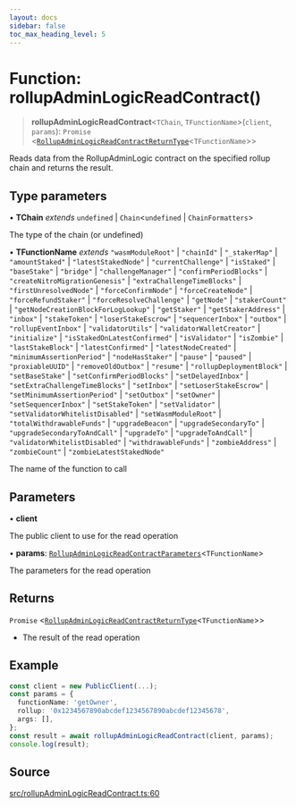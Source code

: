 ```yaml
---
layout: docs
sidebar: false
toc_max_heading_level: 5
---
```


# Function: rollupAdminLogicReadContract()

> **rollupAdminLogicReadContract**\<`TChain`, `TFunctionName`\>(`client`, `params`): `Promise` \<[`RollupAdminLogicReadContractReturnType`](../type-aliases/RollupAdminLogicReadContractReturnType.md)\<`TFunctionName`\>\>

Reads data from the RollupAdminLogic contract on the specified rollup chain
and returns the result.

## Type parameters

• **TChain** *extends* `undefined` \| `Chain`\<`undefined` \| `ChainFormatters`\>

The type of the chain (or undefined)

• **TFunctionName** *extends* `"wasmModuleRoot"` \| `"chainId"` \| `"_stakerMap"` \| `"amountStaked"` \| `"latestStakedNode"` \| `"currentChallenge"` \| `"isStaked"` \| `"baseStake"` \| `"bridge"` \| `"challengeManager"` \| `"confirmPeriodBlocks"` \| `"createNitroMigrationGenesis"` \| `"extraChallengeTimeBlocks"` \| `"firstUnresolvedNode"` \| `"forceConfirmNode"` \| `"forceCreateNode"` \| `"forceRefundStaker"` \| `"forceResolveChallenge"` \| `"getNode"` \| `"stakerCount"` \| `"getNodeCreationBlockForLogLookup"` \| `"getStaker"` \| `"getStakerAddress"` \| `"inbox"` \| `"stakeToken"` \| `"loserStakeEscrow"` \| `"sequencerInbox"` \| `"outbox"` \| `"rollupEventInbox"` \| `"validatorUtils"` \| `"validatorWalletCreator"` \| `"initialize"` \| `"isStakedOnLatestConfirmed"` \| `"isValidator"` \| `"isZombie"` \| `"lastStakeBlock"` \| `"latestConfirmed"` \| `"latestNodeCreated"` \| `"minimumAssertionPeriod"` \| `"nodeHasStaker"` \| `"pause"` \| `"paused"` \| `"proxiableUUID"` \| `"removeOldOutbox"` \| `"resume"` \| `"rollupDeploymentBlock"` \| `"setBaseStake"` \| `"setConfirmPeriodBlocks"` \| `"setDelayedInbox"` \| `"setExtraChallengeTimeBlocks"` \| `"setInbox"` \| `"setLoserStakeEscrow"` \| `"setMinimumAssertionPeriod"` \| `"setOutbox"` \| `"setOwner"` \| `"setSequencerInbox"` \| `"setStakeToken"` \| `"setValidator"` \| `"setValidatorWhitelistDisabled"` \| `"setWasmModuleRoot"` \| `"totalWithdrawableFunds"` \| `"upgradeBeacon"` \| `"upgradeSecondaryTo"` \| `"upgradeSecondaryToAndCall"` \| `"upgradeTo"` \| `"upgradeToAndCall"` \| `"validatorWhitelistDisabled"` \| `"withdrawableFunds"` \| `"zombieAddress"` \| `"zombieCount"` \| `"zombieLatestStakedNode"`

The name of the function to call

## Parameters

• **client**

The public client to use for the read operation

• **params**: [`RollupAdminLogicReadContractParameters`](../type-aliases/RollupAdminLogicReadContractParameters.md)\<`TFunctionName`\>

The parameters for the read operation

## Returns

`Promise` \<[`RollupAdminLogicReadContractReturnType`](../type-aliases/RollupAdminLogicReadContractReturnType.md)\<`TFunctionName`\>\>

- The result of the read operation

## Example

```ts
const client = new PublicClient(...);
const params = {
  functionName: 'getOwner',
  rollup: '0x1234567890abcdef1234567890abcdef12345678',
  args: [],
};
const result = await rollupAdminLogicReadContract(client, params);
console.log(result);
```

## Source

[src/rollupAdminLogicReadContract.ts:60](https://github.com/anegg0/arbitrum-orbit-sdk/blob/b24cbe9cd68eb30d18566196d2c909bd4086db10/src/rollupAdminLogicReadContract.ts#L60)
